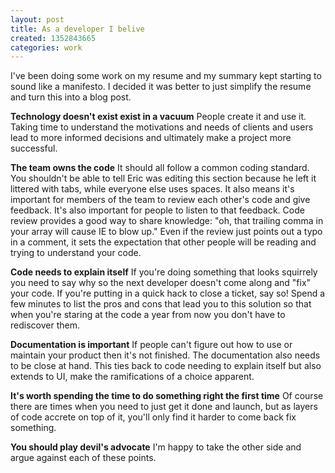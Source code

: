```yaml
---
layout: post
title: As a developer I belive
created: 1352843665
categories: work
---
```

I've been doing some work on my resume and my summary kept starting to sound like a manifesto. I decided it was better to just simplify the resume and turn this into a blog post.

<strong>Technology doesn't exist exist in a vacuum</strong>
People create it and use it. Taking time to understand the motivations and needs of clients and users lead to more informed decisions and ultimately make a project more successful.

<strong>The team owns the code</strong>
It should all follow a common coding standard. You shouldn't be able to tell Eric was editing this section because he left it littered with tabs, while everyone else uses spaces. It also means it's important for members of the team to review each other's code and give feedback. It's also important for people to listen to that feedback. Code review provides a good way to share knowledge: "oh, that trailing comma in your array will cause IE to blow up." Even if the review just points out a typo in a comment, it sets the expectation that other people will be reading and trying to understand your code. 

<strong>Code needs to explain itself</strong>
If you're doing something that looks squirrely you need to say why so the next developer doesn't come along and "fix" your code. If you're putting in a quick hack to close a ticket, say so! Spend a few minutes to list the pros and cons that lead you to this solution so that when you're staring at the code a year from now you don't have to rediscover them. 

<strong>Documentation is important</strong>
If people can't figure out how to use or maintain your product then it's not finished. The documentation also needs to be close at hand. This ties back to code needing to explain itself but also extends to UI, make the ramifications of a choice apparent.

<strong>It's worth spending the time to do something right the first time</strong>
Of course there are times when you need to just get it done and launch, but as layers of code accrete on top of it, you'll only find it harder to come back fix something.

<strong>You should play devil's advocate</strong>
I'm happy to take the other side and argue against each of these points.
<!--break-->
